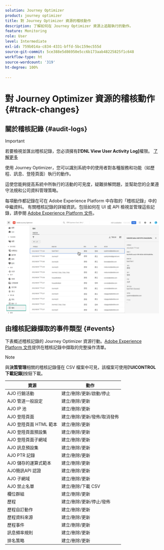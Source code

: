 ```yaml
---
solution: Journey Optimizer
product: journey optimizer
title: 對 Journey Optimizer 資源的稽核動作
description: 了解如何在 Journey Optimizer 資源上追蹤執行的動作。
feature: Monitoring
role: User
level: Intermediate
exl-id: 759b014a-c834-4331-bffd-5bc159ec555d
source-git-commit: 5ce388e5d86950e5cc6b173aab48225825f1c648
workflow-type: ht
source-wordcount: '319'
ht-degree: 100%

---
```


# 對 Journey Optimizer 資源的稽核動作 {#track-changes}

## 關於稽核記錄 {#audit-logs}

>[!IMPORTANT]
>
>若要檢視並匯出稽核記錄，您必須擁有&#x200B;**[!DNL View User Activity Log]**&#x200B;權限。 [了解更多](../administration/ootb-product-profiles.md)

使用 Journey Optimizer，您可以識別系統中的使用者對各種服務和功能（如歷程、訊息、登陸頁面）執行的動作。

這使您能夠提高系統中所執行的活動的可見度，疑難排解問題，並幫助您的企業遵守法規和公司資料管理策略。

每項動作都記錄在可在 Adobe Experience Platform 中存取的「稽核記錄」中的中繼資料。 有關稽核記錄的詳細資訊，包括如何在 UI 或 API 檢視並管理這些記錄，請參閱 [Adobe Experience Platform 文件](https://experienceleague.adobe.com/docs/experience-platform/landing/governance-privacy-security/audit-logs/overview.html?lang=zh-Hant)。

![](assets/audit-logs.png)

## 由稽核記錄擷取的事件類型 {#events}

下表概述稽核記錄的 Journey Optimizer 資源行動。[Adobe Experience Platform 文件](https://experienceleague.adobe.com/docs/experience-platform/landing/governance-privacy-security/audit-logs/overview.html?lang=zh-Hant#category)提供在稽核記錄中擷取的完整操作清單。

>[!NOTE]
>
>與&#x200B;**決策管理**&#x200B;相關的稽核記錄僅在 CSV 檔案中可見，該檔案可使用&#x200B;**[!UICONTROL 下載記錄]**&#x200B;按鈕下載。

| 資源 | 動作 |
|-----------|------------------|
| AJO 行銷活動 | 建立/刪除/更新/啟動/停止 |
| AJO 管道一般設定 | 建立/刪除/更新 |
| AJO IP 池 | 建立/刪除/更新 |
| AJO 登陸頁面 | 建立/刪除/更新/發佈/取消發佈 |
| AJO 登陸頁面 HTML 範本 | 建立/刪除/更新 |
| AJO 登陸頁面預設集 | 建立/刪除/更新 |
| AJO 登陸頁面子網域 | 建立/刪除/更新 |
| AJO 訊息預設集 | 建立/刪除/更新 |
| AJO PTR 記錄 | 建立/刪除/更新 |
| AJO 儲存的運算式範本 | 建立/刪除/更新 |
| AJO簡訊API 認證 | 建立/刪除/更新 |
| AJO 子網域 | 建立/刪除/更新 |
| AJO 禁止名單 | 建立/刪除/下載 CSV |
| 欄位群組 | 建立/刪除/更新 |
| 歷程 | 建立/刪除/更新/停止/發佈 |
| 歷程自訂動作 | 建立/刪除/更新 |
| 歷程資料來源 | 建立/刪除/更新 |
| 歷程事件 | 建立/刪除/更新 |
| 訊息頻率規則 | 建立/刪除/更新 |
| 排名策略 | 建立/刪除/更新 |
